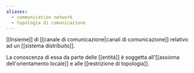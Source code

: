 ```yaml
---
aliases:
  - communication network
  - topologia di comunicazione
---
```

[[Insieme]] di [[canale di comunicazione|canali di comunicazione]] relativo ad un [[sistema distribuito]].

La conoscenza di essa da parte delle [[entità]] è soggetta all'[[assioma dell'orientamento locale]] e alle [[restrizione di topologia]].
